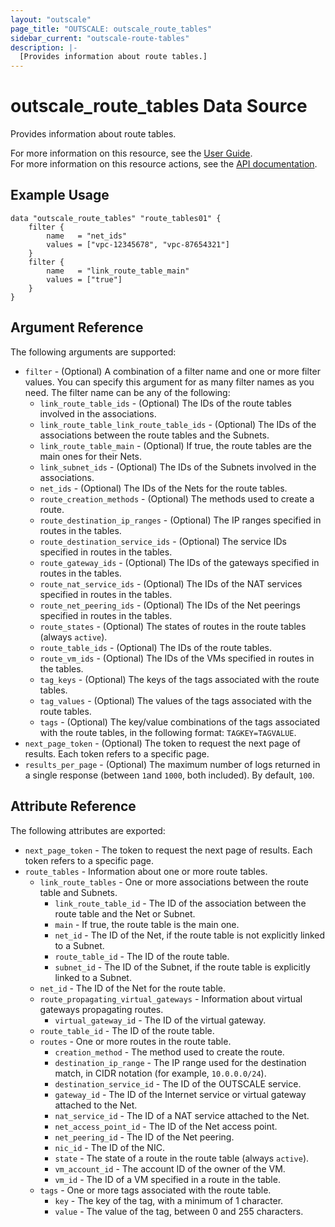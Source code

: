 ```yaml
---
layout: "outscale"
page_title: "OUTSCALE: outscale_route_tables"
sidebar_current: "outscale-route-tables"
description: |-
  [Provides information about route tables.]
---
```


# outscale_route_tables Data Source

Provides information about route tables.

For more information on this resource, see the [User Guide](https://docs.outscale.com/en/userguide/About-Route-Tables.html).  
For more information on this resource actions, see the [API documentation](https://docs.outscale.com/api#3ds-outscale-api-routetable).

## Example Usage

```hcl
data "outscale_route_tables" "route_tables01" {
    filter {
        name   = "net_ids"
        values = ["vpc-12345678", "vpc-87654321"]
    }
    filter {
        name   = "link_route_table_main"
        values = ["true"]
    }
}
```

## Argument Reference

The following arguments are supported:

* `filter` - (Optional) A combination of a filter name and one or more filter values. You can specify this argument for as many filter names as you need. The filter name can be any of the following:
    * `link_route_table_ids` - (Optional) The IDs of the route tables involved in the associations.
    * `link_route_table_link_route_table_ids` - (Optional) The IDs of the associations between the route tables and the Subnets.
    * `link_route_table_main` - (Optional) If true, the route tables are the main ones for their Nets.
    * `link_subnet_ids` - (Optional) The IDs of the Subnets involved in the associations.
    * `net_ids` - (Optional) The IDs of the Nets for the route tables.
    * `route_creation_methods` - (Optional) The methods used to create a route.
    * `route_destination_ip_ranges` - (Optional) The IP ranges specified in routes in the tables.
    * `route_destination_service_ids` - (Optional) The service IDs specified in routes in the tables.
    * `route_gateway_ids` - (Optional) The IDs of the gateways specified in routes in the tables.
    * `route_nat_service_ids` - (Optional) The IDs of the NAT services specified in routes in the tables.
    * `route_net_peering_ids` - (Optional) The IDs of the Net peerings specified in routes in the tables.
    * `route_states` - (Optional) The states of routes in the route tables (always `active`).
    * `route_table_ids` - (Optional) The IDs of the route tables.
    * `route_vm_ids` - (Optional) The IDs of the VMs specified in routes in the tables.
    * `tag_keys` - (Optional) The keys of the tags associated with the route tables.
    * `tag_values` - (Optional) The values of the tags associated with the route tables.
    * `tags` - (Optional) The key/value combinations of the tags associated with the route tables, in the following format: `TAGKEY=TAGVALUE`.
* `next_page_token` - (Optional) The token to request the next page of results. Each token refers to a specific page.
* `results_per_page` - (Optional) The maximum number of logs returned in a single response (between `1`and `1000`, both included). By default, `100`.

## Attribute Reference

The following attributes are exported:

* `next_page_token` - The token to request the next page of results. Each token refers to a specific page.
* `route_tables` - Information about one or more route tables.
    * `link_route_tables` - One or more associations between the route table and Subnets.
        * `link_route_table_id` - The ID of the association between the route table and the Net or Subnet.
        * `main` - If true, the route table is the main one.
        * `net_id` - The ID of the Net, if the route table is not explicitly linked to a Subnet.
        * `route_table_id` - The ID of the route table.
        * `subnet_id` - The ID of the Subnet, if the route table is explicitly linked to a Subnet.
    * `net_id` - The ID of the Net for the route table.
    * `route_propagating_virtual_gateways` - Information about virtual gateways propagating routes.
        * `virtual_gateway_id` - The ID of the virtual gateway.
    * `route_table_id` - The ID of the route table.
    * `routes` - One or more routes in the route table.
        * `creation_method` - The method used to create the route.
        * `destination_ip_range` - The IP range used for the destination match, in CIDR notation (for example, `10.0.0.0/24`).
        * `destination_service_id` - The ID of the OUTSCALE service.
        * `gateway_id` - The ID of the Internet service or virtual gateway attached to the Net.
        * `nat_service_id` - The ID of a NAT service attached to the Net.
        * `net_access_point_id` - The ID of the Net access point.
        * `net_peering_id` - The ID of the Net peering.
        * `nic_id` - The ID of the NIC.
        * `state` - The state of a route in the route table (always `active`).
        * `vm_account_id` - The account ID of the owner of the VM.
        * `vm_id` - The ID of a VM specified in a route in the table.
    * `tags` - One or more tags associated with the route table.
        * `key` - The key of the tag, with a minimum of 1 character.
        * `value` - The value of the tag, between 0 and 255 characters.

